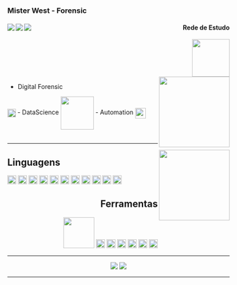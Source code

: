 ### Mister West - Forensic

<div align="right">

[<img src="https://img.shields.io/badge/Discord-7289DA?style=for-the-badge&logo=discord&logoColor=white" align="left"/>][discord]
[<img src="https://img.shields.io/badge/YouTube-FF0000?style=for-the-badge&logo=youtube&logoColor=white" align="left"/>][youtubeMrW]
[<img src="https://img.shields.io/badge/Twitter-1DA1F2?style=for-the-badge&logo=twitter&logoColor=white" align="left"/>][twitter]


#### Rede de Estudo 
<img src="https://img.shields.io/badge/Udemy-EC5252?style=for-the-badge&logo=Udemy&logoColor=white" width="85"/>

</div>

<img src="https://camo.githubusercontent.com/e2b810d3b94b5eceaf23e7126b23e5101d8d979e819d9f7f7aa09b82415d670a/68747470733a2f2f342e62702e626c6f6773706f742e636f6d2f2d6c426445432d63495437412f543975375041555f545a492f41414141414141416a31512f66494753785653644e59632f73313630302f342e676966" align="right" width="160">
<div>

- Digital Forensic 
<img src="https://images.vexels.com/media/users/3/143466/isolated/preview/b47bfb19d11e66c3be00ccb0632047ce-lupa-simples.png" width="19" align="center">
- DataScience
<img src="https://imaddabbura.github.io/post/conda-essentials/featured.png" width="75" align="center">
- Automation
<img src="https://iconape.com/wp-content/png_logo_vector/robot.png" width="24" align="center">
</div>
<br>
<hr>
<img src="https://camo.githubusercontent.com/e2b810d3b94b5eceaf23e7126b23e5101d8d979e819d9f7f7aa09b82415d670a/68747470733a2f2f342e62702e626c6f6773706f742e636f6d2f2d6c426445432d63495437412f543975375041555f545a492f41414141414141416a31512f66494753785653644e59632f73313630302f342e676966" align="right" width="160">

## Linguagens
<code><img height="20" src="https://img.shields.io/badge/Python-3776AB?style=for-the-badge&logo=python&logoColor=white"></code>
<code><img height="20" src="https://img.shields.io/badge/C-00599C?style=for-the-badge&logo=c&logoColor=white
"></code>
<code><img height="20" src="https://img.shields.io/badge/C%2B%2B-00599C?style=for-the-badge&logo=c%2B%2B&logoColor=white
"></code>
<code><img height="20" src="https://img.shields.io/badge/C%23-239120?style=for-the-badge&logo=c-sharp&logoColor=white
"></code>
<code><img height="20" src="https://img.shields.io/badge/PHP-777BB4?style=for-the-badge&logo=php&logoColor=white
"></code>
<code><img height="20" src="https://img.shields.io/badge/Java-ED8B00?style=for-the-badge&logo=java&logoColor=white
"></code>
<code><img height="20" src="https://img.shields.io/badge/json-5E5C5C?style=for-the-badge&logo=json&logoColor=white
"></code>
<code><img height="20" src="https://img.shields.io/badge/Shell_Script-121011?style=for-the-badge&logo=gnu-bash&logoColor=white
"></code>
<code><img height="20" src="https://img.shields.io/badge/HTML5-E34F26?style=for-the-badge&logo=html5&logoColor=white
"></code>
<code><img height="20" src="https://img.shields.io/badge/CSS3-1572B6?style=for-the-badge&logo=css3&logoColor=white
"></code>
<code><img height="20" src="https://img.shields.io/badge/JavaScript-323330?style=for-the-badge&logo=javascript&logoColor=F7DF1E
"></code>

<div align="right">

## Ferramentas

<code><img width="70" src="https://charlescorrea.com.br/wp-content/uploads/_976_principais-ides-para-desenvolvimento-python.png"></code>
<code><img height="20" src="https://seeklogo.com/images/V/visual-studio-code-logo-284BC24C39-seeklogo.com.png"></code>
<code><img height="20" src="https://img.shields.io/badge/conda-342B029.svg?&style=for-the-badge&logo=anaconda&logoColor=white
"></code>
<code><img height="20" src="https://img.shields.io/badge/Git-F05032?style=for-the-badge&logo=git&logoColor=white
"></code>
<code><img height="20" src="https://img.shields.io/badge/R-276DC3?style=for-the-badge&logo=r&logoColor=white
"></code>
<code><img height="20" src="https://imagej.nih.gov/ij/images/ImageJ.ico"></code>
<code><img height="20" src="https://img.shields.io/badge/Audacity-0000CC?style=for-the-badge&logo=audacity&logoColor=white
"></code>
</div>

<hr>

<div align="center"> 

<img src="https://github-readme-stats.vercel.app/api?username=MrWestOFC&show_icons=true&theme=chartreuse-dark&include_all_commits=true&count_private=true%22">

<img src="https://github-readme-stats.vercel.app/api/top-langs/?username=phstutors&layout=compact&langs_count=7&theme=dark">
</div>

<hr>

[discord]:(https://discord.gg/pWTqaKEQEt)
[youtubeMrW]:(https://www.youtube.com/channel/UCE5smnOyk8Gc-RWKgkl4d9A/)
[twitter]:(https://twitter.com/mister_westt)
